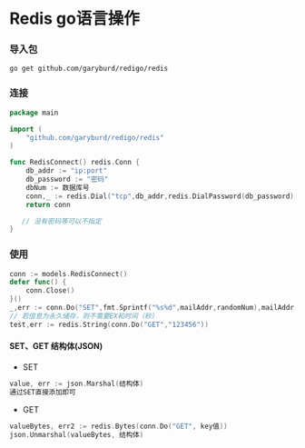 # Redis go语言操作
### 导入包

`go get github.com/garyburd/redigo/redis`

### 连接
```go
package main

import (
	"github.com/garyburd/redigo/redis"
)

func RedisConnect() redis.Conn {
    db_addr := "ip:port"
    db_password := "密码"
    dbNum := 数据库号
	conn,_ := redis.Dial("tcp",db_addr,redis.DialPassword(db_password),redis.DialDatabase(dbNum))
	return conn

   // 没有密码等可以不指定
}
```

### 使用
```go
conn := models.RedisConnect()
defer func() {
	conn.Close()
}()
_,err := conn.Do("SET",fmt.Sprintf("%s%d",mailAddr,randomNum),mailAddr,"EX",60 * 5)
// 若信息为永久储存，则不需要EX和时间（秒）
test,err := redis.String(conn.Do("GET","123456"))
```

#### SET、GET 结构体(JSON)
- SET
```go
value, err := json.Marshal(结构体)
通过SET直接添加即可
```
- GET
```go
valueBytes, err2 := redis.Bytes(conn.Do("GET", key值))
json.Unmarshal(valueBytes, 结构体)  
```
